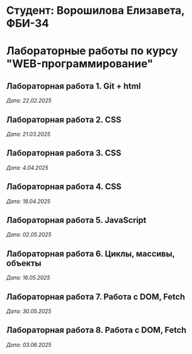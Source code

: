 # Студент: Ворошилова Елизавета, ФБИ-34

# Лабораторные работы по курсу "WEB-программирование"

## Лабораторная работа 1. Git + html

*Дата: 22.02.2025*

## Лабораторная работа 2. CSS

*Дата: 21.03.2025*

## Лабораторная работа 3. CSS

*Дата: 4.04.2025*

## Лабораторная работа 4. CSS

*Дата: 18.04.2025*

## Лабораторная работа 5. JavaScript

*Дата: 02.05.2025*

## Лабораторная работа 6. Циклы, массивы, объекты

*Дата: 16.05.2025*

## Лабораторная работа 7. Работа с DOM, Fetch

*Дата: 30.05.2025*

## Лабораторная работа 8. Работа с DOM, Fetch

*Дата: 03.06.2025*